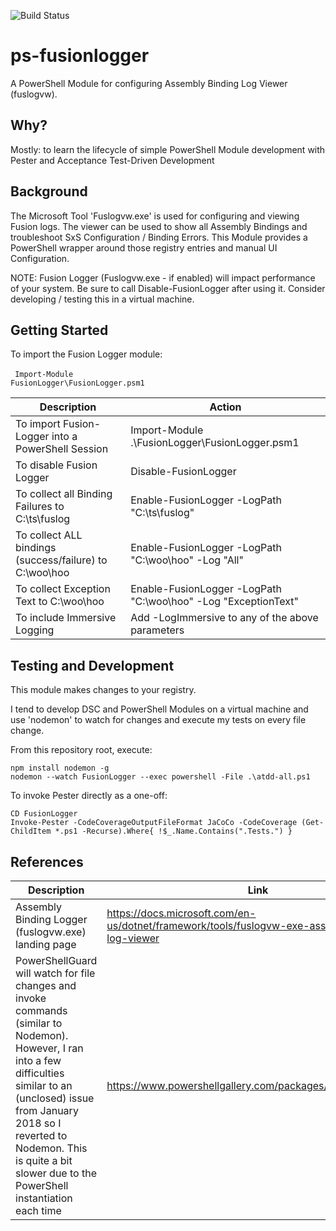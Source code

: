 ![Build Status](https://greyhamwoohoo.visualstudio.com/FusionLogger/_apis/build/status/FusionLogger-Main?branchName=master)

# ps-fusionlogger
A PowerShell Module for configuring Assembly Binding Log Viewer (fuslogvw). 

## Why?
Mostly: to learn the lifecycle of simple PowerShell Module development with Pester and Acceptance Test-Driven Development

## Background
The Microsoft Tool 'Fuslogvw.exe' is used for configuring and viewing Fusion logs. The viewer can be used to show all Assembly Bindings and troubleshoot SxS Configuration / Binding Errors. This Module provides a PowerShell wrapper around those registry entries and manual UI Configuration. 

NOTE: Fusion Logger (Fuslogvw.exe - if enabled) will impact performance of your system. Be sure to call Disable-FusionLogger after using it. Consider developing / testing this in a virtual machine.  

## Getting Started
To import the Fusion Logger module:
<br><br><code>
Import-Module FusionLogger\FusionLogger.psm1
</code>

| Description | Action |
| ----------- | ------ |
| To import Fusion-Logger into a PowerShell Session | Import-Module .\FusionLogger\FusionLogger.psm1 |
| To disable Fusion Logger | Disable-FusionLogger |
| To collect all Binding Failures to C:\ts\fuslog | Enable-FusionLogger -LogPath "C:\ts\fuslog" |
| To collect ALL bindings (success/failure) to C:\woo\hoo | Enable-FusionLogger -LogPath "C:\woo\hoo" -Log "All"
| To collect Exception Text to C:\woo\hoo | Enable-FusionLogger -LogPath "C:\woo\hoo" -Log "ExceptionText"
| To include Immersive Logging | Add -LogImmersive to any of the above parameters |

## Testing and Development
This module makes changes to your registry.  

I tend to develop DSC and PowerShell Modules on a virtual machine and use 'nodemon' to watch for changes and execute my tests on every file change. 

From this repository root, execute:
```
npm install nodemon -g
nodemon --watch FusionLogger --exec powershell -File .\atdd-all.ps1
```

To invoke Pester directly as a one-off:
```
CD FusionLogger
Invoke-Pester -CodeCoverageOutputFileFormat JaCoCo -CodeCoverage (Get-ChildItem *.ps1 -Recurse).Where{ !$_.Name.Contains(".Tests.") }
```

## References
| Description | Link |
| ----------- | ------ |
| Assembly Binding Logger (fuslogvw.exe) landing page | https://docs.microsoft.com/en-us/dotnet/framework/tools/fuslogvw-exe-assembly-binding-log-viewer | 
| PowerShellGuard will watch for file changes and invoke commands (similar to Nodemon). However, I ran into a few difficulties similar to an (unclosed) issue from January 2018 so I reverted to Nodemon. This is quite a bit slower due to the PowerShell instantiation each time | https://www.powershellgallery.com/packages/PowerShellGuard |
